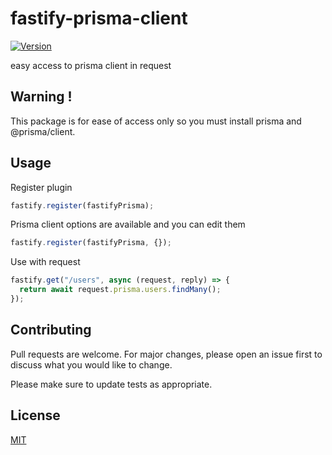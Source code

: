 # fastify-prisma-client

[![Version](https://img.shields.io/npm/v/fastify-prisma-client.svg)](https://www.npmjs.com/package/fastify-prisma-client)

easy access to prisma client in request

## Warning !

This package is for ease of access only so you must install prisma and @prisma/client.

## Usage

Register plugin

```js
fastify.register(fastifyPrisma);
```

Prisma client options are available and you can edit them

```js
fastify.register(fastifyPrisma, {});
```

Use with request

```js
fastify.get("/users", async (request, reply) => {
  return await request.prisma.users.findMany();
});
```

## Contributing

Pull requests are welcome. For major changes, please open an issue first to discuss what you would like to change.

Please make sure to update tests as appropriate.

## License

[MIT](https://choosealicense.com/licenses/mit/)
